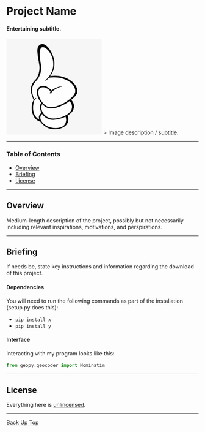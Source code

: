# Project Name

#### Entertaining subtitle.

<img src="thumbsup.png" alt="Thumbs Up!" width="250" height="250"/>
> Image description / subtitle.

---

### Table of Contents

- [Overview](#overview)
- [Briefing](#briefing)
- [License](#license)

---

## Overview

Medium-length description of the project, possibly but not necessarily including relevant inspirations, motivations, and perspirations.

---

## Briefing

If needs be, state key instructions and information regarding the download of this project.


#### Dependencies
You will need to run the following commands as part of the installation (setup.py does this):

- `pip install x`
- `pip install y`


#### Interface
Interacting with my program looks like this:

```python
from geopy.geocoder import Nominatim
```
---

## License

Everything here is [unlincensed](LICENSE).

---

[Back Up Top](#project-name)
